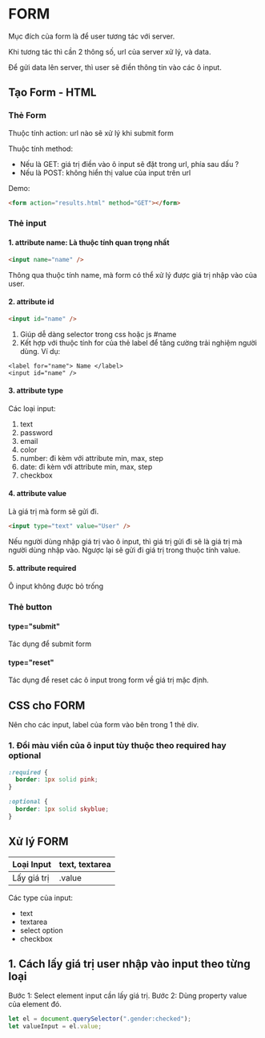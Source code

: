 # FORM

Mục đích của form là để user tương tác với server.

Khi tương tác thì cần 2 thông số, url của server xử lý, và data.

Để gửi data lên server, thì user sẽ điền thông tin vào các ô input.

## Tạo Form - HTML

### Thẻ Form

Thuộc tính action: url nào sẽ xử lý khi submit form

Thuộc tính method:

- Nếu là GET: giá trị điền vào ô input sẽ đặt trong url, phía sau dấu ?
- Nếu là POST: không hiển thị value của input trên url

Demo:

```html
<form action="results.html" method="GET"></form>
```

### Thẻ input

#### 1. attribute name: Là thuộc tính quan trọng nhất

```html
<input name="name" />
```

Thông qua thuộc tính name, mà form có thể xử lý được giá trị nhập vào của user.

#### 2. attribute id

```html
<input id="name" />
```

1. Giúp dễ dàng selector trong css hoặc js #name
2. Kết hợp với thuộc tính for của thẻ label để tăng cường trải nghiệm người dùng. Ví dụ:

```
<label for="name"> Name </label>
<input id="name" />
```

#### 3. attribute type

Các loại input:

1. text
2. password
3. email
4. color
5. number: đi kèm với attribute min, max, step
6. date: đi kèm với attribute min, max, step
7. checkbox

#### 4. attribute value

Là giá trị mà form sẽ gửi đi.

```html
<input type="text" value="User" />
```

Nếu người dùng nhập giá trị vào ô input, thì giá trị gửi đi sẽ là giá trị mà người dùng nhập vào. Ngược lại sẽ gửi đi giá trị trong thuộc tính value.

#### 5. attribute required

Ô input không được bỏ trống

### Thẻ button

#### type="submit"

Tác dụng để submit form

#### type="reset"

Tác dụng để reset các ô input trong form về giá trị mặc định.

## CSS cho FORM

Nên cho các input, label của form vào bên trong 1 thẻ div.

### 1. Đổi màu viền của ô input tùy thuộc theo required hay optional

```scss
:required {
  border: 1px solid pink;
}

:optional {
  border: 1px solid skyblue;
}
```

## Xử lý FORM

| Loại Input  | text, textarea |
| ----------- | -------------- |
| Lấy giá trị | .value         |

Các type của input:

- text
- textarea
- select option
- checkbox

## 1. Cách lấy giá trị user nhập vào input theo từng loại

Bước 1: Select element input cần lấy giá trị.
Bước 2: Dùng property value của element đó.

```javascript
let el = document.querySelector(".gender:checked");
let valueInput = el.value;
```
